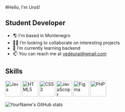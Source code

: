 #Hello, I'm Uroš!


## Student Developer

- 🌎 I'm based in Montenegro
- 👩‍💻 I’m looking to collaborate on interesting projects
- 🌱 I’m currently learning backend
- 📫 You can reach me at vedeurai@gmail.com

## Skills


<p float="left">
  <img src="https://cdn4.iconfinder.com/data/icons/logos-and-brands/512/181_Java_logo_logos-512.png" alt="Java" width="50" height="50"/>
  <img src="https://cdn1.iconfinder.com/data/icons/logotypes/32/badge-html-5-512.png" alt="HTML5" width="50" height="50"/>
  <img src="https://cdn1.iconfinder.com/data/icons/logotypes/32/badge-css-3-512.png" alt="CSS3" width="50" height="50"/>
  <img src="https://cdn4.iconfinder.com/data/icons/logos-and-brands/512/187_Js_logo_logos-512.png" alt="JavaScript" width="50" height="50"/>
  <img src="https://cdn4.iconfinder.com/data/icons/logos-brands-in-colors/3000/figma-logo-512.png" alt="Figma" width="50" height="50"/>
  <img src="https://cdn4.iconfinder.com/data/icons/logos-3/568/php-logo-512.png" alt="PHP" width="50" height="50"/>
</p>





![YourName's GitHub stats](https://github-readme-stats.vercel.app/api?username=Uros-Katanic&show_icons=true&theme=radical)
